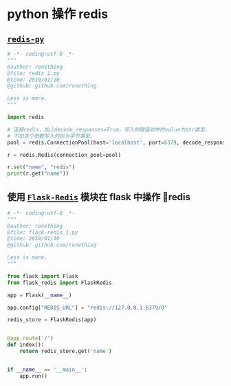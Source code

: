 # python 操作 redis

## [`redis-py`](https://github.com/andymccurdy/redis-py)

```python
# -*- coding:utf-8 _*-  
""" 
@author: ronething 
@file: redis_1.py 
@time: 2019/01/10
@github: github.com/ronething 

Less is more.
"""

import redis

# 连接redis，加上decode_responses=True，写入的键值对中的value为str类型，
# 不加这个参数写入的则为字节类型。
pool = redis.ConnectionPool(host='localhost', port=6379, decode_responses=True)

r = redis.Redis(connection_pool=pool)

r.set("name", "redis")
print(r.get("name"))
```

## 使用 [`Flask-Redis`](https://github.com/underyx/flask-redis) 模块在 flask 中操作 redis 

```python
# -*- coding:utf-8 _*-  
""" 
@author: ronething 
@file: flask-redis_1.py 
@time: 2019/01/10
@github: github.com/ronething 

Less is more.
"""

from flask import Flask
from flask_redis import FlaskRedis

app = Flask(__name__)

app.config["REDIS_URL"] = "redis://127.0.0.1:6379/0"

redis_store = FlaskRedis(app)


@app.route('/')
def index():
    return redis_store.get('name')


if __name__ == '__main__':
    app.run()
```
